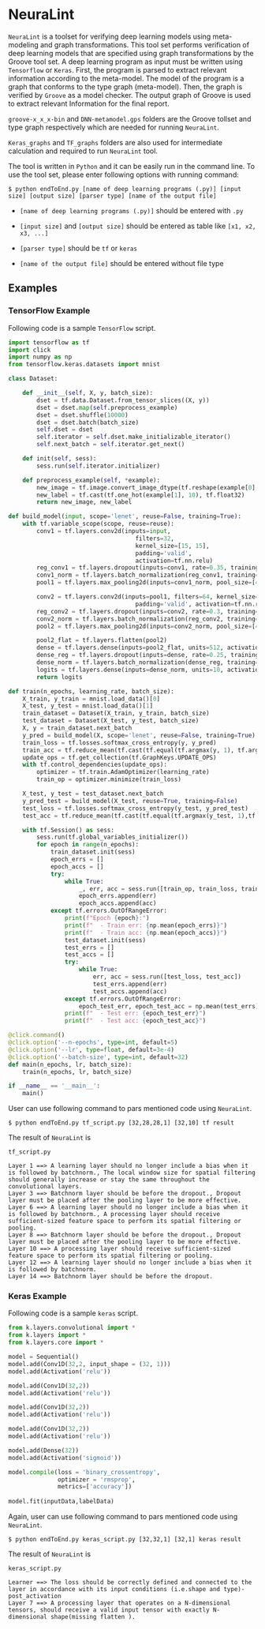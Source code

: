 # NeuraLint

`NeuraLint` is a toolset for verifying deep learning models using meta-modeling and graph transformations.
This tool set performs verification of deep learning models that are specified using graph transformations by the Groove tool set.
A deep learning program as input must be written using `Tensorflow` or `Keras`. First, the program is parsed to extract relevant information according to the meta-model. The model of the program is a graph that conforms to the type graph (meta-model). Then, the graph is verified by `Groove` as a model checker. The output graph of Groove is used to extract relevant Information for the final report.

`groove-x_x_x-bin` and `DNN-metamodel.gps` folders are the Groove tollset and type graph respectively which are needed for running `NeuraLint`.

`Keras_graphs` and `TF_graphs` folders are also used for intermediate calculation and required to run `NeuraLint` tool.

The tool is written in `Python` and it can be easily run in the command line. To use the tool set, please enter following options with running command:

```
$ python endToEnd.py [name of deep learning programs (.py)] [input size] [output size] [parser type] [name of the output file]
```

- `[name of deep learning programs (.py)]` should be entered with `.py`

- `[input size]` and `[output size]` should be entered as table like `[x1, x2, x3, ...]`

- `[parser type]` should be `tf` or `keras`

- `[name of the output file]` should be entered without file type


## Examples
### TensorFlow Example

Following code is a sample `TensorFlow` script.
```python
import tensorflow as tf
import click
import numpy as np
from tensorflow.keras.datasets import mnist

class Dataset:

    def __init__(self, X, y, batch_size):
        dset = tf.data.Dataset.from_tensor_slices((X, y))
        dset = dset.map(self.preprocess_example)
        dset = dset.shuffle(10000)
        dset = dset.batch(batch_size)
        self.dset = dset 
        self.iterator = self.dset.make_initializable_iterator()
        self.next_batch = self.iterator.get_next()

    def init(self, sess):
        sess.run(self.iterator.initializer)

    def preprocess_example(self, *example):
        new_image = tf.image.convert_image_dtype(tf.reshape(example[0], [28, 28, 1]), tf.float32)
        new_label = tf.cast(tf.one_hot(example[1], 10), tf.float32)
        return new_image, new_label

def build_model(input, scope='lenet', reuse=False, training=True):
    with tf.variable_scope(scope, reuse=reuse):
        conv1 = tf.layers.conv2d(inputs=input,
                                    filters=32,
                                    kernel_size=[15, 15],
                                    padding='valid',
                                    activation=tf.nn.relu)
        reg_conv1 = tf.layers.dropout(inputs=conv1, rate=0.35, training=training)
        conv1_norm = tf.layers.batch_normalization(reg_conv1, training=training)
        pool1 = tf.layers.max_pooling2d(inputs=conv1_norm, pool_size=[4, 4], strides=2)

        conv2 = tf.layers.conv2d(inputs=pool1, filters=64, kernel_size=[7, 7],
                                    padding='valid', activation=tf.nn.relu)
        reg_conv2 = tf.layers.dropout(inputs=conv2, rate=0.3, training=training)
        conv2_norm = tf.layers.batch_normalization(reg_conv2, training=training)
        pool2 = tf.layers.max_pooling2d(inputs=conv2_norm, pool_size=[4, 4], strides=2)

        pool2_flat = tf.layers.flatten(pool2)
        dense = tf.layers.dense(inputs=pool2_flat, units=512, activation=tf.nn.relu)
        dense_reg = tf.layers.dropout(inputs=dense, rate=0.25, training=training)
        dense_norm = tf.layers.batch_normalization(dense_reg, training=training)
        logits = tf.layers.dense(inputs=dense_norm, units=10, activation=None)
        return logits

def train(n_epochs, learning_rate, batch_size):
    X_train, y_train = mnist.load_data()[0]
    X_test, y_test = mnist.load_data()[1]
    train_dataset = Dataset(X_train, y_train, batch_size)
    test_dataset = Dataset(X_test, y_test, batch_size)
    X, y = train_dataset.next_batch
    y_pred = build_model(X, scope='lenet', reuse=False, training=True)
    train_loss = tf.losses.softmax_cross_entropy(y, y_pred)
    train_acc = tf.reduce_mean(tf.cast(tf.equal(tf.argmax(y, 1), tf.argmax(y_pred, 1)), tf.float32))
    update_ops = tf.get_collection(tf.GraphKeys.UPDATE_OPS)
    with tf.control_dependencies(update_ops):
        optimizer = tf.train.AdamOptimizer(learning_rate)
        train_op = optimizer.minimize(train_loss)

    X_test, y_test = test_dataset.next_batch
    y_pred_test = build_model(X_test, reuse=True, training=False)
    test_loss = tf.losses.softmax_cross_entropy(y_test, y_pred_test)
    test_acc = tf.reduce_mean(tf.cast(tf.equal(tf.argmax(y_test, 1),tf.argmax(y_pred_test, 1)), tf.float32))

    with tf.Session() as sess:
        sess.run(tf.global_variables_initializer())
        for epoch in range(n_epochs):
            train_dataset.init(sess)
            epoch_errs = []
            epoch_accs = []
            try:
                while True:
                    _, err, acc = sess.run([train_op, train_loss, train_acc])
                    epoch_errs.append(err)
                    epoch_accs.append(acc)
            except tf.errors.OutOfRangeError:
                print(f"Epoch {epoch}:")
                print(f"  - Train err: {np.mean(epoch_errs)}")
                print(f"  - Train acc: {np.mean(epoch_accs)}")
                test_dataset.init(sess)
                test_errs = []
                test_accs = []
                try:
                    while True:
                        err, acc = sess.run([test_loss, test_acc])
                        test_errs.append(err)
                        test_accs.append(acc)
                except tf.errors.OutOfRangeError:
                    epoch_test_err, epoch_test_acc = np.mean(test_errs), np.mean(test_accs) 
                print(f"  - Test err: {epoch_test_err}")
                print(f"  - Test acc: {epoch_test_acc}")

@click.command()
@click.option('--n-epochs', type=int, default=5)
@click.option('--lr', type=float, default=3e-4)
@click.option('--batch-size', type=int, default=32)
def main(n_epochs, lr, batch_size):
    train(n_epochs, lr, batch_size)

if __name__ == '__main__':
    main()
```

User can use following command to pars mentioned code using `NeuraLint`. 

```
$ python endToEnd.py tf_script.py [32,28,28,1] [32,10] tf result
```

The result of `NeuraLint` is

```
tf_script.py

Layer 1 ==> A learning layer should no longer include a bias when it is followed by batchnorm., The local window size for spatial filtering should generally increase or stay the same throughout the convolutional layers.
Layer 3 ==> Batchnorm layer should be before the dropout., Dropout layer must be placed after the pooling layer to be more effective.
Layer 6 ==> A learning layer should no longer include a bias when it is followed by batchnorm., A processing layer should receive sufficient-sized feature space to perform its spatial filtering or pooling.
Layer 8 ==> Batchnorm layer should be before the dropout., Dropout layer must be placed after the pooling layer to be more effective.
Layer 10 ==> A processing layer should receive sufficient-sized feature space to perform its spatial filtering or pooling.
Layer 12 ==> A learning layer should no longer include a bias when it is followed by batchnorm.
Layer 14 ==> Batchnorm layer should be before the dropout.
```
### Keras Example
Following code is a sample `keras` script. 

```python
from k.layers.convolutional import *
from k.layers import *
from k.layers.core import *

model = Sequential()
model.add(Conv1D(32,2, input_shape = (32, 1)))
model.add(Activation('relu'))

model.add(Conv1D(32,2))
model.add(Activation('relu'))

model.add(Conv1D(32,2))
model.add(Activation('relu'))

model.add(Conv1D(32,2))
model.add(Activation('relu'))

model.add(Dense(32))
model.add(Activation('sigmoid'))

model.compile(loss = 'binary_crossentropy',
              optimizer = 'rmsprop',
              metrics=['accuracy'])
              
model.fit(inputData,labelData)
```

Again, user can use following command to pars mentioned code using `NeuraLint`. 

```
$ python endToEnd.py keras_script.py [32,32,1] [32,1] keras result
```

The result of `NeuraLint` is

```
keras_script.py

Learner ==> The loss should be correctly defined and connected to the layer in accordance with its input conditions (i.e.shape and type)-post_activation
Layer 7 ==> A processing layer that operates on a N-dimensional tensors, should receive a valid input tensor with exactly N-dimensional shape(missing flatten ).
```
